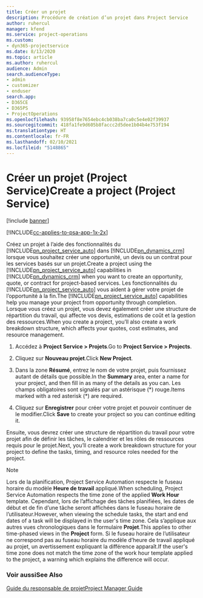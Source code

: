 ```yaml
---
title: Créer un projet
description: Procédure de création d’un projet dans Project Service
author: ruhercul
manager: kfend
ms.service: project-operations
ms.custom:
- dyn365-projectservice
ms.date: 8/13/2020
ms.topic: article
ms.author: ruhercul
audience: Admin
search.audienceType:
- admin
- customizer
- enduser
search.app:
- D365CE
- D365PS
- ProjectOperations
ms.openlocfilehash: 93958f8e7654ebc4cb038ba7ca0c5e4e02f39937
ms.sourcegitcommit: 418fa1fe9d605b8faccc2d5dee1b04b4e753f194
ms.translationtype: HT
ms.contentlocale: fr-FR
ms.lasthandoff: 02/10/2021
ms.locfileid: "5148865"
---
```

# <a name="create-a-project-project-service"></a><span data-ttu-id="bcaa3-103">Créer un projet (Project Service)</span><span class="sxs-lookup"><span data-stu-id="bcaa3-103">Create a project (Project Service)</span></span>

[!include [banner](../includes/psa-now-project-operations.md)]

[!INCLUDE[cc-applies-to-psa-app-1x-2x](../includes/cc-applies-to-psa-app-1x-2x.md)]

<span data-ttu-id="bcaa3-104">Créez un projet à l’aide des fonctionnalités du [!INCLUDE[pn_project_service_auto](../includes/pn-project-service-auto.md)] dans [!INCLUDE[pn_dynamics_crm](../includes/pn-dynamics-crm.md)] lorsque vous souhaitez créer une opportunité, un devis ou un contrat pour les services basés sur un projet.</span><span class="sxs-lookup"><span data-stu-id="bcaa3-104">Create a project using the [!INCLUDE[pn_project_service_auto](../includes/pn-project-service-auto.md)] capabilities in [!INCLUDE[pn_dynamics_crm](../includes/pn-dynamics-crm.md)] when you want to create an opportunity, quote, or contract for project-based services.</span></span> <span data-ttu-id="bcaa3-105">Les fonctionnalités du [!INCLUDE[pn_project_service_auto](../includes/pn-project-service-auto.md)] vous aident à gérer votre projet de l’opportunité à la fin.</span><span class="sxs-lookup"><span data-stu-id="bcaa3-105">The [!INCLUDE[pn_project_service_auto](../includes/pn-project-service-auto.md)] capabilities help you manage your project from opportunity through completion.</span></span> <span data-ttu-id="bcaa3-106">Lorsque vous créez un projet, vous devez également créer une structure de répartition du travail, qui affecte vos devis, estimations de coût et la gestion des ressources.</span><span class="sxs-lookup"><span data-stu-id="bcaa3-106">When you create a project, you’ll also create a work breakdown structure, which affects your quotes, cost estimates, and resource management.</span></span>  
  
1.  <span data-ttu-id="bcaa3-107">Accédez à **Project Service > Projets**.</span><span class="sxs-lookup"><span data-stu-id="bcaa3-107">Go to **Project Service > Projects**.</span></span>  
  
2.  <span data-ttu-id="bcaa3-108">Cliquez sur **Nouveau projet**.</span><span class="sxs-lookup"><span data-stu-id="bcaa3-108">Click **New Project**.</span></span>  
  
3.  <span data-ttu-id="bcaa3-109">Dans la zone **Résumé**, entrez le nom de votre projet, puis fournissez autant de détails que possible.</span><span class="sxs-lookup"><span data-stu-id="bcaa3-109">In the **Summary** area, enter a name for your project, and then fill in as many of the details as you can.</span></span> <span data-ttu-id="bcaa3-110">Les champs obligatoires sont signalés par un astérisque (\*) rouge.</span><span class="sxs-lookup"><span data-stu-id="bcaa3-110">Items marked with a red asterisk (\*) are required.</span></span>  
  
4.  <span data-ttu-id="bcaa3-111">Cliquez sur **Enregistrer** pour créer votre projet et pouvoir continuer de le modifier.</span><span class="sxs-lookup"><span data-stu-id="bcaa3-111">Click **Save** to create your project so you can continue editing it.</span></span>  
  
<span data-ttu-id="bcaa3-112">Ensuite, vous devrez créer une structure de répartition du travail pour votre projet afin de définir les tâches, le calendrier et les rôles de ressources requis pour le projet.</span><span class="sxs-lookup"><span data-stu-id="bcaa3-112">Next, you’ll create a work breakdown structure for your project to define the tasks, timing, and resource roles needed for the project.</span></span>  

> [!NOTE]
> <span data-ttu-id="bcaa3-113">Lors de la planification, Project Service Automation respecte le fuseau horaire du modèle **Heure de travail** appliqué.</span><span class="sxs-lookup"><span data-stu-id="bcaa3-113">When scheduling, Project Service Automation respects the time zone of the applied **Work Hour** template.</span></span> <span data-ttu-id="bcaa3-114">Cependant, lors de l’affichage des tâches planifiées, les dates de début et de fin d’une tâche seront affichées dans le fuseau horaire de l’utilisateur.</span><span class="sxs-lookup"><span data-stu-id="bcaa3-114">However, when viewing the schedule tasks, the start and end dates of a task will be displayed in the user's time zone.</span></span> <span data-ttu-id="bcaa3-115">Cela s’applique aux autres vues chronologiques dans le formulaire **Projet**.</span><span class="sxs-lookup"><span data-stu-id="bcaa3-115">This applies to other time-phased views in the **Project** form.</span></span> <span data-ttu-id="bcaa3-116">Si le fuseau horaire de l’utilisateur ne correspond pas au fuseau horaire du modèle d’heure de travail appliqué au projet, un avertissement expliquant la différence apparaît.</span><span class="sxs-lookup"><span data-stu-id="bcaa3-116">If the user's time zone does not match the time zone of the work hour template applied to the project, a warning which explains the difference will occur.</span></span> 
  
### <a name="see-also"></a><span data-ttu-id="bcaa3-117">Voir aussi</span><span class="sxs-lookup"><span data-stu-id="bcaa3-117">See Also</span></span>  
 [<span data-ttu-id="bcaa3-118">Guide du responsable de projet</span><span class="sxs-lookup"><span data-stu-id="bcaa3-118">Project Manager Guide</span></span>](../psa/project-manager-guide.md)
